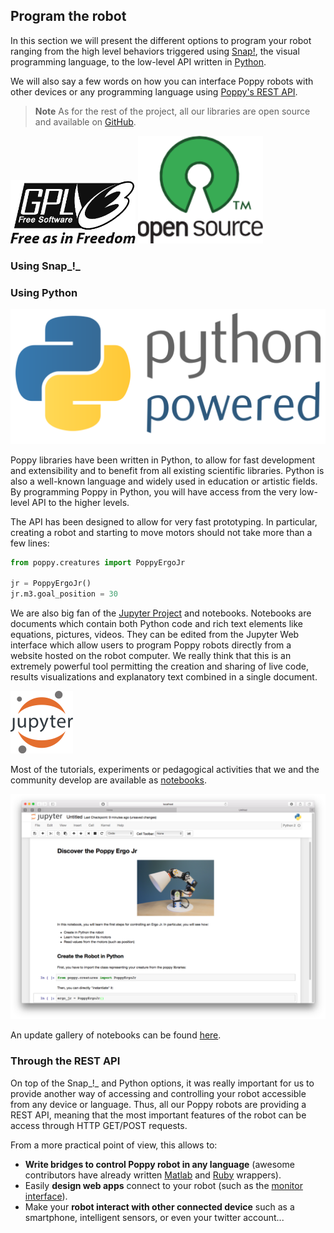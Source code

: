 ## Program the robot

In this section we will present the different options to program your robot ranging from the high level behaviors triggered using [Snap!](#using-snap), the visual programming language, to the low-level API written in [Python](#using-python).

We will also say a few words on how you can interface Poppy robots with other devices or any programming language using [Poppy's REST API](#through-the-rest-api).

>**Note** As for the rest of the project, all our libraries are open source and available on [GitHub](https://github.com/poppy-project).

 <img src="../img/logo/gpl-v3.png" alt="GPLv3 Logo" width="200"> 
  <img src="../img/logo/open-source.png" alt="OpenSource Logo" width="200"> 

### Using Snap_!_
<!-- TODO: Didier -->

### Using Python

![Python Powered](../img/logo/python.png)

Poppy libraries have been written in Python, to allow for fast development and extensibility and to benefit from all existing scientific libraries. Python is also a well-known language and widely used in education or artistic fields. By programming Poppy in Python, you will have access from the very low-level API to the higher levels.

The API has been designed to allow for very fast prototyping. In particular, creating a robot and starting to move motors should not take more than a few lines:

```python
from poppy.creatures import PoppyErgoJr

jr = PoppyErgoJr()
jr.m3.goal_position = 30
```

<!-- Note: "Notebook documents" or “notebooks”, all lower case -->
We are also big fan of the [Jupyter Project](http://jupyter.org) and notebooks. Notebooks are documents which contain both Python code and rich text elements like equations, pictures, videos. They can be edited from the Jupyter Web interface which allow users to program Poppy robots directly from a website hosted on the robot computer. We really think that this is an extremely powerful tool permitting the creation and sharing of live code, results visualizations and explanatory text combined in a single document.


 <img src="../img/logo/jupyter.png" alt="Jupyter Logo" width="100"> 

Most of the tutorials, experiments or pedagogical activities that we and the community develop are available as [notebooks](../programming/notebooks.md).

![Notebook example](../img/notebook-example.png)

An update gallery of notebooks can be found [here](../programming/notebooks.md).

### Through the REST API

On top of the Snap_!_ and Python options, it was really important for us to provide another way of accessing and controlling your robot accessible from any device or language. Thus, all our Poppy robots are providing a REST API, meaning that the most important features of the robot can be access through HTTP GET/POST requests.

From a more practical point of view, this allows to:

* **Write bridges to control Poppy robot in any language** (awesome contributors have already written [Matlab](#TODO) and [Ruby](#TODO) wrappers).
* Easily **design web apps** connect to your robot (such as the [monitor interface](#TODO)).
* Make your **robot interact with other connected device** such as a smartphone, intelligent sensors, or even your twitter account...
